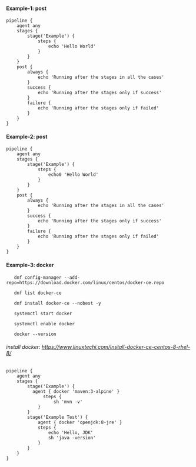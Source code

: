 #### Example-1: post

    pipeline {
        agent any
        stages {
            stage('Example') {
                steps {
                    echo 'Hello World'
                }
            }
        }
        post { 
            always { 
                echo 'Running after the stages in all the cases'
            }
            success { 
                echo 'Running after the stages only if success'
            }
            failure { 
                echo 'Running after the stages only if failed'
            }
        }
    }

#### Example-2: post

    pipeline {
        agent any
        stages {
            stage('Example') {
                steps {
                    echo0 'Hello World'
                }
            }
        }
        post { 
            always { 
                echo 'Running after the stages in all the cases'
            }
            success { 
                echo 'Running after the stages only if success'
            }
            failure { 
                echo 'Running after the stages only if failed'
            }
        }
    }

#### Example-3: docker 

       dnf config-manager --add-repo=https://download.docker.com/linux/centos/docker-ce.repo
       
       dnf list docker-ce
       
       dnf install docker-ce --nobest -y
       
       systemctl start docker
       
       systemctl enable docker
       
       docker --version


###### install docker: https://www.linuxtechi.com/install-docker-ce-centos-8-rhel-8/

    pipeline {
        agent any
        stages {
            stage('Example') {
              agent { docker 'maven:3-alpine' } 
                  steps {
                      sh 'mvn -v'
                }
            }
            stage('Example Test') {
                agent { docker 'openjdk:8-jre' } 
                steps {
                    echo 'Hello, JDK'
                    sh 'java -version'
                }
            }
        }
    }
